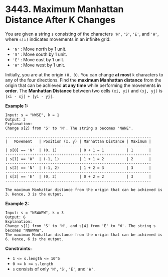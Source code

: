 # 3443. Maximum Manhattan Distance After K Changes
You are given a string `s` consisting of the characters `'N'`, `'S'`, `'E'`, and `'W'`, where `s[i]` indicates movements in an infinite grid:  
- `'N'` : Move north by 1 unit.  
- `'S'` : Move south by 1 unit.  
- `'E'` : Move east by 1 unit.  
- `'W'` : Move west by 1 unit.  

Initially, you are at the origin `(0, 0)`. You can change **at most** `k` characters to any of the four directions. Find the **maximum Manhattan distance** from the origin that can be achieved **at any time** while performing the movements **in order**. The **Manhattan Distance** between two cells `(xi, yi)` and `(xj, yj)` is `|xi - xj| + |yi - yj|`. 

**Example 1:**
```
Input: s = "NWSE", k = 1
Output: 3
Explanation:
Change s[2] from 'S' to 'N'. The string s becomes "NWNE".

-----------------------------------------------------------------
|   Movement   | Position (x, y) | Manhattan Distance | Maximum |
-----------------------------------------------------------------
| s[0] == 'N'  | (0, 1)          | 0 + 1 = 1          | 1       |
-----------------------------------------------------------------
| s[1] == 'W'  | (-1, 1)         | 1 + 1 = 2          | 2       |
-----------------------------------------------------------------
| s[2] == 'N'  | (-1, 2)         | 1 + 2 = 3          | 3       |
-----------------------------------------------------------------
| s[3] == 'E'  | (0, 2)          | 0 + 2 = 2          | 3       |
-----------------------------------------------------------------

The maximum Manhattan distance from the origin that can be achieved is 3. Hence, 3 is the output.
```

**Example 2:**
```
Input: s = "NSWWEW", k = 3
Output: 6
Explanation:
Change s[1] from 'S' to 'N', and s[4] from 'E' to 'W'. The string s becomes "NNWWWW".
The maximum Manhattan distance from the origin that can be achieved is 6. Hence, 6 is the output.
```

**Constraints:**
- `1 <= s.length <= 10^5`
- `0 <= k <= s.length`
- `s` consists of only `'N'`, `'S'`, `'E'`, and `'W'`.
